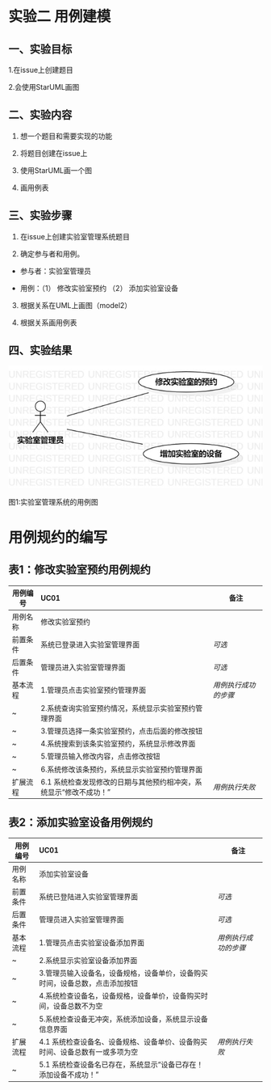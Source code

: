 # 实验二 用例建模

## 一、实验目标

1.在issue上创建题目

2.会使用StarUML画图

## 二、实验内容

1. 想一个题目和需要实现的功能 

2. 将题目创建在issue上 

3. 使用StarUML画一个图 

4. 画用例表 

## 三、实验步骤

1. 在issue上创建实验室管理系统题目

2. 确定参与者和用例。

- 参与者：实验室管理员

- 用例：（1） 修改实验室预约 （2） 添加实验室设备

3. 根据关系在UML上画图（model2）

4. 根据关系画用例表

## 四、实验结果


![第一个UML图](./model2.jpg)

图1:实验室管理系统的用例图

# 用例规约的编写

## 表1：修改实验室预约用例规约  

用例编号  | UC01 | 备注  
-|:-|-  
用例名称  | 修改实验室预约  |   
前置条件  | 系统已登录进入实验室管理界面     | *可选*   
后置条件  | 管理员进入实验室管理界面     | *可选*   
基本流程  | 1.管理员点击实验室预约管理界面  |*用例执行成功的步骤*    
~| 2.系统查询实验室预约情况，系统显示实验室预约管理界面  |   
~| 3.管理员选择一条实验室预约，点击后面的修改按钮   |   
~| 4.系统搜索到该条实验室预约，系统显示修改界面   |   
~| 5.管理员输入修改内容，点击修改按钮   |  
~| 6.系统修改该条预约，系统显示实验室预约管理界面   |  
扩展流程  | 6.1 系统检查发现修改的日期与其他预约相冲突，系统显示“修改不成功！” |*用例执行失败*    



## 表2：添加实验室设备用例规约  

用例编号  | UC01 | 备注  
-|:-|-  
用例名称  | 添加实验室设备 |   
前置条件  | 系统已登陆进入实验室管理界面     | *可选*   
后置条件  | 管理员进入实验室管理界面    | *可选*   
基本流程  | 1.管理员点击实验室设备添加界面  |*用例执行成功的步骤*    
~| 2.系统显示实验室设备添加界面  |   
~| 3.管理员输入设备名，设备规格，设备单价，设备购买时间，设备总数，点击添加按钮  |   
~| 4.系统检查设备名，设备规格，设备单价，设备购买时间，设备总数不为空 |     
~| 5.系统检查设备无冲突，系统添加设备，系统显示设备信息界面  | 
扩展流程  | 4.1 系统检查设备名、设备规格、设备单价、设备购买时间、设备总数有一或多项为空  |*用例执行失败* 
~| 5.1 系统检查设备名已存在，系统显示“设备已存在！添加设备不成功！”|

